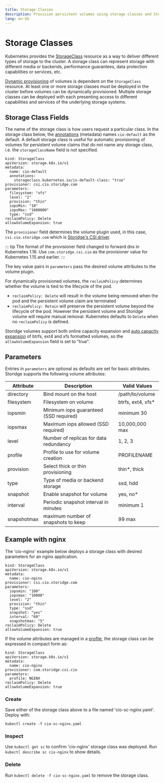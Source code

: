 ```yaml
---
title: Storage Classes
description: Provision persistent volumes using storage classes and Storidge profiles
lang: en-US
---
```


# Storage Classes

Kubernetes provides the [StorageClass](https://kubernetes.io/docs/concepts/storage/storage-classes/) resource as a way to deliver different types of storage to the cluster. A storage class can represent storage with different media or backends, performance guarantees, data protection capabilities or services, etc.

[Dynamic provisioning](https://kubernetes.io/docs/concepts/storage/dynamic-provisioning/) of volumes is dependent on the `StorageClass` resource. At least one or more storage classes must be deployed in the cluster before volumes can be dynamically provisioned. Multiple storage classes can be deployed with each presenting access to different capabilities and services of the underlying storage systems.

## Storage Class Fields

The name of the storage class is how users request a particular class. In the storage class below, the [annotations](https://kubernetes.io/docs/concepts/overview/working-with-objects/annotations/) (metadata) names `cio-default` as the default. A default storage class is useful for automatic provisioning of volumes for persistent volume claims that do not name any storage class, i.e. the `storageClassName` field is not specified.

```
kind: StorageClass
apiVersion: storage.k8s.io/v1
metadata:
  name: cio-default
  annotations:
    storageclass.kubernetes.io/is-default-class: "true"
provisioner: csi.cio.storidge.com
parameters:
  filesystem: "xfs"
  level: "2"
  provision: "thin"
  iopsMin: "10"
  iopsMax: "1000000"
  type: "ssd"
reclaimPolicy: Delete
allowVolumeExpansion: true
```

The `provisioner` field determines the volume plugin used, in this case, `csi.cio.storidge.com` which is [Storidge's CSI driver](https://hub.docker.com/_/storidge-csi-driver).

::: tip
The format of the provisioner field changed to forward dns in Kubernetes 1.16. Use `com.storidge.csi.cio` as the provisioner value for Kubernetes 1.15 and earlier.
:::

The key value pairs in `parameters` pass the desired volume attributes to the volume plugin.

For dynamically provisioned volumes, the `reclaimPolicy` determines whether the volume is tied to the lifecycle of the pod.  

- `reclaimPolicy: Delete` will result in the volume being removed when the pod and the persistent volume claim are terminated
- `reclaimPolicy: Retain` will preserve the persistent volume beyond the lifecycle of the pod. However the persistent volume and Storidge volume will require manual removal. Kubernetes defaults to `Delete` when no `reclaimPolicy` is defined.

Storidge volumes support both online capacity expansion and [auto capacity expansion](https://guide.storidge.com/docker_guide/autoexpand.html) of btrfs, ext4 and xfs formatted volumes, so the `allowVolumeExpansion` field is set to "true".

## Parameters

Entries in `parameters` are optional as defaults are set for basic attributes. Storidge supports the following volume attributes:

| Attribute         | Description                            | Valid Values       |
| ----------------- | -------------------------------------- | ------------------ |
| directory         | Bind mount on the host                 | /path/to/volume    |
| filesystem        | Filesystem on volume                   | btrfs, ext4, xfs*  |
| iopsmin           | Minimum iops guaranteed (SSD required) | minimum 30         |
| iopsmax           | Maximum iops allowed (SSD required)    | 10,000,000 max     |
| level             | Number of replicas for data redundancy | 1, 2, 3            |
| profile           | Profile to use for volume creation     | PROFILENAME        |
| provision         | Select thick or thin provisioning      | thin*, thick       |
| type              | Type of media or backend storage       | ssd, hdd           |
| snapshot          | Enable snapshot for volume             | yes, no*           |  
| interval          | Periodic snapshot interval in minutes  | minimum 1          |
| snapshotmax       | maximum number of snapshots to keep    | 99 max             |

## Example with nginx

The 'cio-nginx' example below deploys a storage class with desired parameters for an nginx application.

```
kind: StorageClass
apiVersion: storage.k8s.io/v1
metadata:
  name: cio-nginx
provisioner: csi.cio.storidge.com
parameters:
  iopsmin: "100"
  iopsmax: "10000"  
  level: "2"
  provision: "thin"
  type: "ssd"
  snapshot: "yes"
  interval: "60"
  snapshotmax: "5"
reclaimPolicy: Delete
allowVolumeExpansion: true
```

If the volume attributes are managed in a [profile](https://docs.storidge.com/cio_cli/profile.html), the storage class can be expressed in compact form as:

```
kind: StorageClass
apiVersion: storage.k8s.io/v1
metadata:
  name: cio-nginx
provisioner: com.storidge.csi.cio
parameters:
  profile: NGINX
reclaimPolicy: Delete
allowVolumeExpansion: true
```

<h3>Create</h3>

Save either of the storage class above to a file named 'cio-sc-nginx.yaml'. Deploy with:

`kubectl create -f cio-sc-nginx.yaml`

<h3>Inspect</h3>

Use `kubectl get sc` to confirm 'cio-nginx' storage class was deployed. Run `kubectl describe sc cio-nginx` to show details.

<h3>Delete</h3>

Run `kubectl delete -f cio-sc-nginx.yaml` to remove the storage class.
